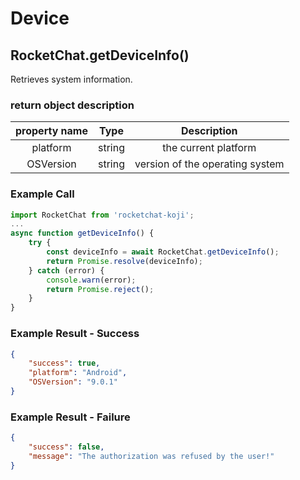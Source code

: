 # Device

## RocketChat.getDeviceInfo()
Retrieves system information.

### return object description

| property name | Type |Description
| :-: | :-: | :-:
| platform | string | the current platform
| OSVersion | string | version of the operating system

### Example Call
````js
import RocketChat from 'rocketchat-koji';
...
async function getDeviceInfo() {
    try {
        const deviceInfo = await RocketChat.getDeviceInfo();
        return Promise.resolve(deviceInfo);
    } catch (error) {
        console.warn(error);
        return Promise.reject();
    }
}
````
### Example Result - Success
````json
{
    "success": true,
    "platform": "Android",
	"OSVersion": "9.0.1"
}
````
### Example Result - Failure
````json
{
    "success": false,
    "message": "The authorization was refused by the user!"
}
````